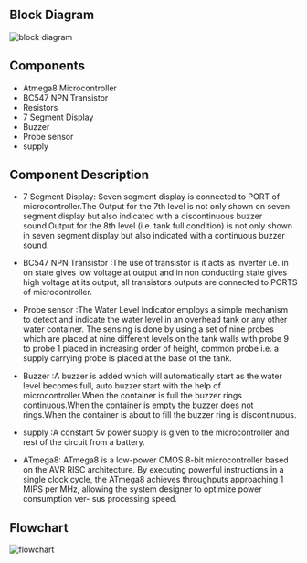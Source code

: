 ## Block Diagram


![block diagram](https://user-images.githubusercontent.com/46954351/155751403-6aea9147-c103-4113-ade7-d12732ddf2ee.PNG)

## Components

* Atmega8 Microcontroller
* BC547 NPN Transistor
* Resistors
* 7 Segment Display
* Buzzer
* Probe sensor
* supply


## Component Description 


* 7 Segment Display: Seven segment display is connected to PORT of microcontroller.The Output for the 7th level is not only shown on seven segment display but also indicated with a discontinuous buzzer sound.Output for the 8th level (i.e. tank full condition) is not only shown in seven segment display but also indicated with a continuous buzzer sound.


* BC547 NPN Transistor :The use of transistor is it acts as inverter i.e. in on state gives low voltage at output and in non conducting state gives high voltage at its output, all transistors outputs are connected to PORTS of microcontroller.

* Probe sensor :The Water Level Indicator employs a simple mechanism to detect and indicate the water level in an overhead tank or any other water container.
The sensing is done by using a set of nine probes which are placed at nine different levels on the tank walls with probe 9 to probe 1 placed in increasing order of height, common probe i.e. a supply carrying probe is placed at the base of the tank.

* Buzzer :A buzzer is added which will automatically start as the water level becomes full, auto buzzer start with the help of microcontroller.When the container is full the buzzer rings continuous.When the container is empty the buzzer does not rings.When the container is about to fill the buzzer ring is discontinuous.

* supply :A constant 5v power supply is given to the microcontroller and rest of the circuit from a battery.

* ATmega8: ATmega8 is a low-power CMOS 8-bit microcontroller based on the AVR RISC architecture. By executing powerful instructions in a single clock cycle, the ATmega8 achieves throughputs approaching 1 MIPS per MHz, allowing the system designer to optimize power consumption ver- sus processing speed.




## Flowchart


![flowchart](https://user-images.githubusercontent.com/46954351/155751704-dc4d0b5f-dd97-4972-8b5d-dbf9e31b2b0e.PNG)


